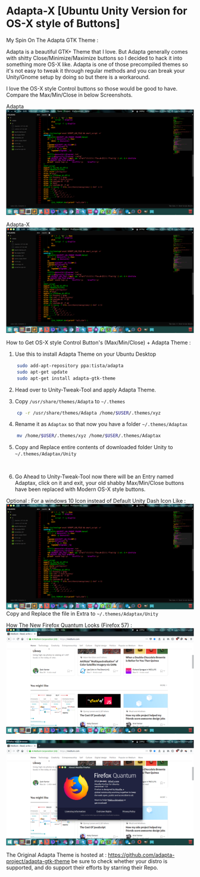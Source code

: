# Adapta-X [Ubuntu Unity Version for OS-X style of Buttons]
My Spin On The Adapta GTK Theme :

Adapta is a beautiful GTK+ Theme that I love. But Adapta generally comes with shitty Close/Minimize/Maximize buttons so I decided to hack it into something more OS-X like. Adapta is one of those precompiled themes so it's not easy to tweak it through regular methods and you can break your Unity/Gnome setup by doing so but there is a workaround.

I love the OS-X style Control buttons so those would be good to have. Compare the Max/Min/Close in below Screenshots.

Adapta
![Alt text](https://raw.githubusercontent.com/himanshuxd/Adapta-X/master/Screenshot%20from%202017-11-20%2016-06-30.png "Adapta GTK+")

Adapta-X
![Alt text](https://raw.githubusercontent.com/himanshuxd/Adapta-X/master/Screenshot%20from%202017-11-20%2016-05-44.png "Adapta-X")



How to Get OS-X style Control Button's (Max/Min/Close) + Adapta Theme :

1) Use this to install Adapta Theme on your Ubuntu Desktop
```Bash
    sudo add-apt-repository ppa:tista/adapta
    sudo apt-get update
    sudo apt-get install adapta-gtk-theme
```

2) Head over to Unity-Tweak-Tool and apply Adapta Theme.

3) Copy `/usr/share/themes/Adapta` to `~/.themes`

```Bash
    cp -r /usr/share/themes/Adapta /home/$USER/.themes/xyz
```
4) Rename it as `Adaptax` so that now you have a folder `~/.themes/Adaptax`

```Bash
    mv /home/$USER/.themes/xyz /home/$USER/.themes/Adaptax
```

5) Copy and Replace entire contents of downloaded folder Unity to `~/.themes/Adaptax/Unity`

```Bash
    
```

6) Go Ahead to Unity-Tweak-Tool now there will be an Entry named Adaptax, click on it and exit, your old shabby Max/Min/Close buttons have been replaced with Modern OS-X style buttons.




Optional : For a windows 10 Icon instead of Default Unity Dash Icon Like :
![Alt text](https://raw.githubusercontent.com/himanshuxd/Adapta-X/master/Screenshot%20from%202017-11-20%2016-06-48.png "Unity Dash Changed")
Copy and Replace the file in Extra to `~/.themes/Adaptax/Unity`



How The New Firefox Quantum Looks (Firefox 57) :
![Alt text](https://raw.githubusercontent.com/himanshuxd/Adapta-X/master/Screenshot%20from%202017-11-20%2016-07-53.png "Fox")

![Alt text](https://raw.githubusercontent.com/himanshuxd/Adapta-X/master/Screenshot%20from%202017-11-20%2016-08-02.png "About")



The Original Adapta Theme is hosted at : https://github.com/adapta-project/adapta-gtk-theme be sure to check whether your distro is supported, and do support their efforts by starring their Repo.
